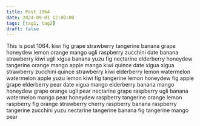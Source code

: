 ```yaml
---
title: Post 1064
date: 2024-09-01 12:00:00
tags: [tag1, tag2]
draft: false
---
```

This is post 1064.
kiwi
fig
grape
strawberry
tangerine
banana
grape
honeydew
lemon
orange
mango
ugli
raspberry
zucchini
date
banana
strawberry
kiwi
ugli
xigua
banana
yuzu
fig
nectarine
elderberry
honeydew
tangerine
orange
mango
apple
mango
kiwi
quince
date
xigua
xigua
strawberry
zucchini
quince
strawberry
kiwi
elderberry
lemon
watermelon
watermelon
apple
yuzu
lemon
kiwi
fig
tangerine
lemon
honeydew
fig
apple
grape
elderberry
pear
date
xigua
mango
elderberry
banana
mango
honeydew
grape
orange
ugli
pear
nectarine
grape
raspberry
ugli
banana
watermelon
mango
pear
honeydew
raspberry
tangerine
orange
lemon
raspberry
fig
orange
strawberry
cherry
raspberry
banana
raspberry
tangerine
zucchini
yuzu
nectarine
tangerine
banana
fig
tangerine
mango
pear
